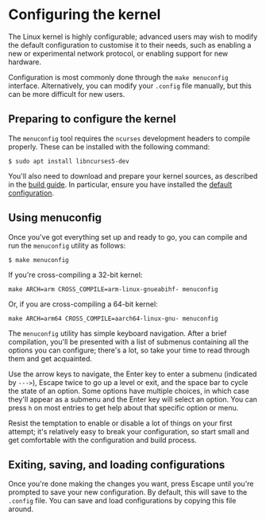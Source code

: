 # Configuring the kernel

The Linux kernel is highly configurable; advanced users may wish to modify the default configuration to customise it to their needs, such as enabling a new or experimental network protocol, or enabling support for new hardware.

Configuration is most commonly done through the `make menuconfig` interface. Alternatively, you can modify your `.config` file manually, but this can be more difficult for new users.

## Preparing to configure the kernel

The `menuconfig` tool requires the `ncurses` development headers to compile properly. These can be installed with the following command:

```
$ sudo apt install libncurses5-dev
```

You'll also need to download and prepare your kernel sources, as described in the [build guide](building.md#choosing_sources). In particular, ensure you have installed the [default configuration](building.md#default_configuration).

## Using menuconfig

Once you've got everything set up and ready to go, you can compile and run the `menuconfig` utility as follows:

```
$ make menuconfig
```

If you're cross-compiling a 32-bit kernel:

```
make ARCH=arm CROSS_COMPILE=arm-linux-gnueabihf- menuconfig
```

Or, if you are cross-compiling a 64-bit kernel:

```
make ARCH=arm64 CROSS_COMPILE=aarch64-linux-gnu- menuconfig
```

The `menuconfig` utility has simple keyboard navigation. After a brief compilation, you'll be presented with a list of submenus containing all the options you can configure; there's a lot, so take your time to read through them and get acquainted.

Use the arrow keys to navigate, the Enter key to enter a submenu (indicated by `--->`), Escape twice to go up a level or exit, and the space bar to cycle the state of an option. Some options have multiple choices, in which case they'll appear as a submenu and the Enter key will select an option. You can press `h` on most entries to get help about that specific option or menu.

Resist the temptation to enable or disable a lot of things on your first attempt; it's relatively easy to break your configuration, so start small and get comfortable with the configuration and build process.

## Exiting, saving, and loading configurations

Once you're done making the changes you want, press Escape until you're prompted to save your new configuration. By default, this will save to the `.config` file. You can save and load configurations by copying this file around.
